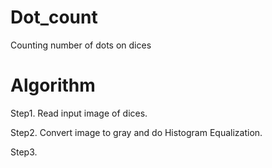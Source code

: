 # Dot_count
Counting number of dots on dices

# Algorithm
Step1. Read input image of dices.

Step2. Convert image to gray and do Histogram Equalization.

Step3. 
